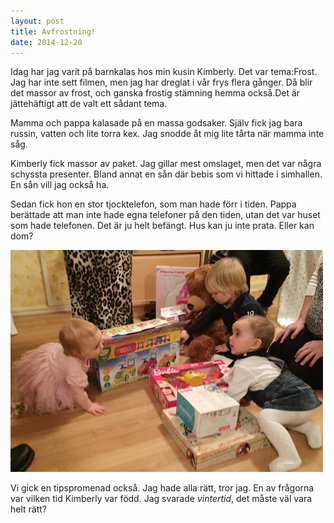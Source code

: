```yaml
---
layout: post
title: Avfrostning!
date: 2014-12-20
---
```


Idag har jag varit på barnkalas hos min kusin Kimberly. Det var
tema:Frost. Jag har inte sett filmen, men jag har dreglat i vår
frys flera gånger. Då blir det massor av frost, och ganska frostig stämning hemma också.Det är jättehäftigt att de valt ett sådant tema.

Mamma och pappa kalasade på en massa godsaker. Själv fick jag bara russin, vatten
och lite torra kex. Jag snodde åt mig lite tårta när mamma inte såg.

Kimberly fick massor av paket. Jag gillar mest omslaget, men det var några schyssta presenter.
Bland annat en sån där bebis som vi hittade i simhallen. En sån vill jag också ha.

Sedan fick hon en stor tjocktelefon, som man hade förr i tiden. Pappa berättade
att man inte hade egna telefoner på den tiden, utan det var huset som hade telefonen.
Det är ju helt befängt. Hus kan ju inte prata. Eller kan dom?

![barnkalas](/images/2014-12-20-barnkalas.jpg)

Vi gick en tipspromenad också. Jag hade alla rätt, tror jag. En av frågorna
var vilken tid Kimberly var född. Jag svarade _vintertid_, det måste väl vara helt rätt?
